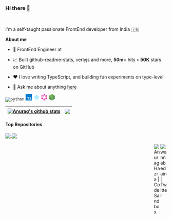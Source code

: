 ### Hi there 👋



<br />

I'm a self-taught passionate FrontEnd developer from India 🇮🇳

**About me**

- 💼 FrontEnd Engineer at 

- 📈 Built github-readme-stats, verlyjs and more, **50m+** hits • **50K** stars on GitHub

- ❤️ I love writing TypeScript, and building fun experiments on type-level

- 💬 Ask me about anything [here](https://github.com/anuraghazra/wannabedain)

<code><img height="20" alt="python" src="[https://raw.githubusercontent.com/github/explore/80688e429a7d4ef2fca1e82350fe8e3517d3494d/topics/javascript/javascript.png](https://www.google.com/imgres?imgurl=https%3A%2F%2Fblog.kakaocdn.net%2Fdn%2FbL8ETY%2Fbtrsc1dKdvU%2FPKl3b1kLTKsKuWAY9u2XT1%2Fimg.png&tbnid=5tE8fO-PfmZKRM&vet=12ahUKEwi-gfXIwen9AhWphVYBHRp6BHcQMygAegUIARDkAQ..i&imgrefurl=https%3A%2F%2Fsjh836.tistory.com%2F192&docid=WVEnL17NGEc59M&w=1200&h=675&q=파이썬&client=safari&ved=2ahUKEwi-gfXIwen9AhWphVYBHRp6BHcQMygAegUIARDkAQ)"></code>
<code><img height="20" alt="typescript" src="https://raw.githubusercontent.com/github/explore/80688e429a7d4ef2fca1e82350fe8e3517d3494d/topics/typescript/typescript.png"></code>
<code><img height="20" alt="react" src="https://raw.githubusercontent.com/github/explore/80688e429a7d4ef2fca1e82350fe8e3517d3494d/topics/react/react.png"></code>
<code><img height="20" alt="graphql" src="https://raw.githubusercontent.com/github/explore/5c058a388828bb5fde0bcafd4bc867b5bb3f26f3/topics/graphql/graphql.png"></code>
<code><img height="20" alt="nodejs" src="https://raw.githubusercontent.com/github/explore/80688e429a7d4ef2fca1e82350fe8e3517d3494d/topics/nodejs/nodejs.png"></code>    


| <a href="https://github.com/anuraghazra/github-readme-stats"><img align="center" src="https://github-readme-stats.vercel.app/api?username=wannabedain&show_icons=true&include_all_commits=true&theme=buefy&hide_border=true" alt="Anurag's github stats" /></a> | <a href="https://github.com/wannabedain/github-readme-stats"><img align="center" src="https://github-readme-stats.vercel.app/api/top-langs/?username=wannabedain&layout=compact&theme=buefy&hide_border=true" /></a> |
| ------------- | ------------- |

#### Top Repositories


<a href="https://github.com/wannabedain/github-readme-stats">
  <img align="center" src="https://github-readme-stats.vercel.app/api/pin/?username=wannabedainrepo=github-readme-stats&theme=buefy" />
</a>
<a href="https://github.com/wannabedain/anuraghazra.github.io">
  <img align="center" src="https://github-readme-stats.vercel.app/api/pin/?username=wannabedain&repo=anuraghazra.github.io&theme=buefy" />
</a>

<br />
<br />

<a href="https://twitter.com/anuraghazru">
  <img align="right" alt="wannabedain | Twitter" width="21px" src="https://raw.githubusercontent.com/wannabedain/wannabedain/master/assets/twitter.svg" />
</a>
<a href="https://codesandbox.io/u/anuraghazra">
  <img align="right" alt="Anurag Hazra | CodeSandbox" width="20px" src="https://raw.githubusercontent.com/wannabedain/wannabedain/master/assets/codesandbox.svg" />
</a>

